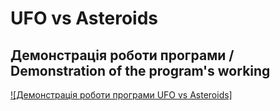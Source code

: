 # UFO vs Asteroids
## Демонстрація роботи програми / Demonstration of the program's working
[![Демонстрація роботи програми UFO vs Asteroids]](https://github.com/chessmaster987/repository/raw/main/Demonstration/UfoVSAsteroids_gameplay.mp4)
